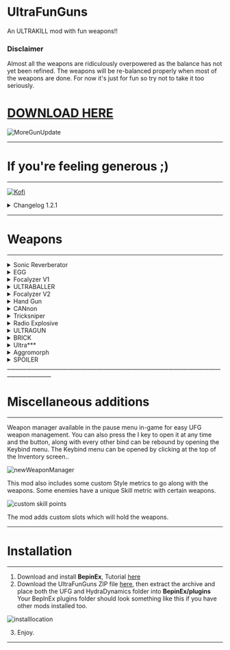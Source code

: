 # UltraFunGuns
An ULTRAKILL mod with fun weapons!!

### Disclaimer
Almost all the weapons are ridiculously overpowered as the balance has not yet been refined. The weapons will be re-balanced properly when most of the weapons are done. For now it's just for fun so try not to take it too seriously.

# [DOWNLOAD HERE](https://github.com/Hydraxous/UltraFunGuns/releases/download/Release-1.2.1/UFG-1.2.1-Release.zip)

![MoreGunUpdate](https://user-images.githubusercontent.com/8602389/231882267-9cb30748-3093-4778-b154-c20336ca7a78.png)

______________________________________________________________________________________________
# If you're feeling generous ;)
______________________________________________________________________________________________
[![Kofi](https://uploads-ssl.webflow.com/5c14e387dab576fe667689cf/61e11d503cc13747866d338b_Button-2.png)](https://ko-fi.com/hydraxous)

<details>
  <summary>Changelog 1.2.1</summary>

New Additions
- Added Tricksniper secret animation
- Added interaction with sharpshooter revolver
- Added better feedback for shooting a coin with Tricksniper

Tricksniper changes
- Unscoped damage now scales with distance from hit
- Changed base scoped damage to 1.4
- Changed bank shot damage to deal a percentage of base damager per bank rather than a direct multiplier
- Added fun sounds when something cool happens
- Tricksniper now breaks glass.

Backend Changes
- Using UFG weapons prevents both CyberGrind and Level scores from being submitted to the online leaderboards.
</details>

______________________________________________________________________________________________
# Weapons
______________________________________________________________________________________________

<details>
  <summary>Sonic Reverberator</summary>


## Sonic Reverberator - Kinetic weapon

______________________________________________________________________________________________
The Sonic Reverberator is a device built around a strange artifact which seems to hold an untold amount of energy.
After charging the device and exciting the artifact, this device is capable of unleashing a MASSIVE amount of energy in devastating shockwave.
[![Promotional Art Sonic Reverberator](https://cdn.discordapp.com/attachments/432329547023908884/1019861005502795816/son342re35.png)](https://www.youtube.com/watch?v=9hzw5vhXvEc)
Click image for Demo Video ^^

However, it's best to be careful. Overcharging this weapon could have disasterous consequences and it will need to cool down for a while.

To use the weapon, hold Primary Fire to charge it and press Secondary Fire to release charged energy.
</details>
<details>
  <summary>EGG</summary>


## EGG - Throwable device

______________________________________________________________________________________________
The EGG in the correct hands can be absolutely devastating. Nobody understands where it came from, but it's here.
The EGG can be thrown or dropped below you. When the EGG is airborne, you can shoot it for an EGGSPLOSION which will hurl more EGG at nearby enemies.

[![EGG weapon demo video](https://cdn.discordapp.com/attachments/432329547023908884/1022769971497025546/EGGImage.png)](https://youtu.be/KMYrRXTsWJc)
Click the image for Demo Video ^^

To use the weapon, you can press Primary Fire to throw an egg and Secondary Fire*to drop it below you without inheriting your speed.
</details>
<details>
  <summary>Focalyzer V1</summary>


## Focalyzer V1 - Energy weapon

______________________________________________________________________________________________
The Focalyzer functions by focusing a weak laser beam into a specialized crystal which amplifies it's wavelength allowing it to deliver massive energy streams at vast distances. UNRELATED FUN FACT: The scientist who created it was apparently vaporized along with 12 others at a dance party shortly after the device's invention.

[![Focalyzer video demo](https://cdn.discordapp.com/attachments/432329547023908884/1022769972067446784/FocalyzerImage.png)](https://youtu.be/_2U7UiblUFc)
Click the image for Demo Video ^^

To use the weapon, you can hold **Primary Fire** to fire the laser. The laser can be used to damage enemies by itself. However, by pressing **Secondary Fire** you can dispense one of the six Pylons from the weapon. When a Pylon is charged with a Focalyzer beam it will refract the beam in random directions. If several Pylons are within range of each other the Pylons will refract the beam to eachother dealing damage over an area. 

Planned changes:
- N/A
</details>
<details>
  <summary>ULTRABALLER</summary>


## ULTRABALLER - Throwable Device
______________________________________________________________________________________________
Crafted from the finest rubber or leather or... yeah we don't know. But it's bouncy!

[![Ultraballerimage](https://cdn.discordapp.com/attachments/432329547023908884/1023616885889175622/UltraballerImage2.png)](https://www.youtube.com/watch?v=wE9VJR8xwnY)
Click for "demo" video ^

How to use:
You can throw the ball with primary fire. Alternatively you can charge your throw by holding primary fire and release for a stronger throw.
You can also softly throw the ball with secondary fire.
When the ball is in play, you can pull it towards you by holding secondary fire. Releasing secondary fire will send the ball away from you again.

You can shoot the ball with the revolver or parry it to excite it. When the ball gets excited it will attempt to find the nearest enemy and perform a homing attack at it. 

Every time the ball bounces it increases it's speed and damage. While excited the ball will have even further increased speed and damage output.

Press K while the weapon is eqiupped to swap the skin on the ball between kickball and basketball.

Planned changes:
- None
</details>
<details>
  <summary>Focalyzer V2</summary>


## Focalyzer V2 - Energy weapon

______________________________________________________________________________________________
The Focalyzer V2 is quite similar to it's predecessor. However, the main difference is that your pylons will now follow your command very carefully.

![Focalyzer2](https://user-images.githubusercontent.com/8602389/194092032-e4119719-a5c8-4230-886e-c8f141061c57.png)
Demo video coming soon ^^

To use the weapon, you can hold **Primary Fire** to fire the laser. The laser can be used to damage enemies by itself. However, by pressing **Secondary Fire** you can dispense a pylon from the weapon. When a pylon is active, it will fire at the exact point that you are firing at! Pylons will recharge faster with a higher style rank. 

Planned changes:
- Balancing
</details>
<details>
  <summary>Hand Gun</summary>


## Hand Gun - Hand type weapon :)

______________________________________________________________________________________________
The Hand gun is like your hand but its a gun lol

![Hand Gun](https://user-images.githubusercontent.com/8602389/194092046-040d1a3d-18a1-44d0-9cf9-7e969e10856e.png)
Demo video coming soon ^^

Primary fire shoots a powerful, piercing, explosive beam. The beam is so powerful it can destroy enemy projectiles mid flight!
</details>
<details>
  <summary>CANnon</summary>


## CANnon - Pneumatic can launcher

______________________________________________________________________________________________
The CANnon fires cans! Can you handle it?

![CANnon Weapon](https://user-images.githubusercontent.com/8602389/231888403-440c86d8-cd5c-40fb-a907-2fdf3e9569de.png)

Primary fire shoots a can.
Cans can be quite unstable.
</details>
<details>
  <summary>Tricksniper</summary>


## Tricksniper - Filthy long range decimator rifle.

______________________________________________________________________________________________
It is said that those who wield this rifle, and are extremely dizzy, have extreme luck!

![TricksniperWeapon](https://user-images.githubusercontent.com/8602389/231888633-ebbc1742-31fc-4fc2-8dc8-d9f119c427c7.png)

Spin to win!
</details>
<details>
  <summary>Radio Explosive</summary>


## Radio Explosive - Radio controlled explosive device

______________________________________________________________________________________________
These are great if you need to level a skyscraper, I wouldn't put too many close together though, they have a tendency to cooperate.

![RadioExplosive Weapon](https://user-images.githubusercontent.com/8602389/231888741-d75f4422-8341-4551-869d-d9bba9930ec8.png)

  
If you dominoes, you'll love this.
</details>
<details>
  <summary>ULTRAGUN</summary>


## ULTRAGUN - Modified Stationary Artillery Device 

______________________________________________________________________________________________
Did you rip that thing off of a tank?? How on Earth??? Ahh who cares...

![ULTRAGUN Image](https://user-images.githubusercontent.com/8602389/231889438-503dd02c-4aba-4ef2-abf9-7bf52ec1634d.png)

  
Its a comically large gun, that fires comically large bullets. What else can be said really?
</details>
<details>
  <summary>BRICK</summary>


## BRICK - It's a brick!

______________________________________________________________________________________________
You can use it like a brick! Or don't! It's your life.

![Brick Weapon](https://user-images.githubusercontent.com/8602389/231888832-c1d7a47b-7c4e-47de-a49a-3d990a6e86cf.png)


WARNING: 0.00001% OF BRICKS HAVE BEEN FOUND TO POSSESS SENTIENCE. BUYER BEWARE.
</details>
<details>
  <summary>Ultra***</summary>


## Ultra*** - Poorly disguised cheat code!

______________________________________________________________________________________________
There. I added it. You're welcome.

![AdminGun Image](https://user-images.githubusercontent.com/8602389/231888992-e1271f17-3e2c-453b-8d6b-dc3a86a5afa6.png)

  
Rumor has it you can kill anything with this!
</details>
<details>
  <summary>Aggromorph</summary>


## Aggromorph - Multi-dimensional close quarters weapon.

______________________________________________________________________________________________
I think it's an alien. It might be. Who knows. It changes a lot though.

![Aggromorph Weapon](https://user-images.githubusercontent.com/8602389/231889722-615648ba-4524-448e-96bb-235463375824.png)


You can live out your fantasy of not having any range whatsoever!
</details>

<details>
  <summary>SPOILER</summary>


## Secret weapons

______________________________________________________________________________________________
There are some unlockable secret weapons.
If you want to be lame and not unlock them you can use `ufg weaponmanager unlockall` in the game's console.

</details>
______________________________________________________________________________________________

# Miscellaneous additions
______________________________________________________________________________________________
Weapon manager available in the pause menu in-game for easy UFG weapon management. You can also press the I key to open it at any time and the button, along with every other bind can be rebound by opening the Keybind menu. The Keybind menu can be opened by clicking at the top of the Inventory screen..

![newWeaponManager](https://user-images.githubusercontent.com/8602389/194091030-5b16e8b8-a0fc-4bf0-ae4a-cd8d3c7305f0.png)

This mod also includes some custom Style metrics to go along with the weapons. Some enemies have a unique Skill metric with certain weapons.

![custom skill points](https://cdn.discordapp.com/attachments/432329547023908884/1019852616303394876/awdsiuhai.PNG)

The mod adds custom slots which will hold the weapons.
_______________________________________________________________________________________________________________________________________
# Installation
_______________________________________________________________________________________________________________________________________
1. Download and install **BepinEx**, Tutorial [here](https://www.youtube.com/watch?v=meNiXcbPh_s)
2. Download the UltraFunGuns ZIP file [here](https://github.com/Hydraxous/UltraFunGuns/releases/download/Release-1.2.0/UFG-1.2.0-Release.zip), then extract the archive and place both the UFG and HydraDynamics folder into **BepinEx/plugins**
Your BepInEx plugins folder should look something like this if you have other mods installed too.

![installlocation](https://user-images.githubusercontent.com/8602389/231890434-b75de691-d24a-4094-9dc3-a8fa336a0983.PNG)

3. Enjoy.
_______________________________________________________________________________________________________________________________________
